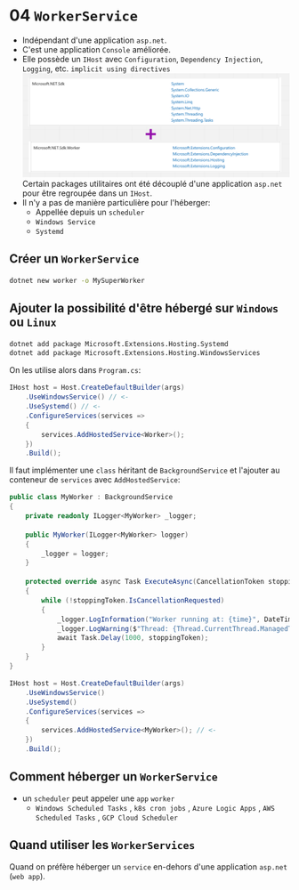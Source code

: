 # 04 `WorkerService`

- Indépendant d'une application `asp.net`.
- C'est une application `Console` améliorée.
- Elle possède un `IHost` avec `Configuration`, `Dependency Injection`, `Logging`, etc.
  `implicit using directives`
  <img src="assets/implicit-using-for-worker-app.png" alt="implicit-using-for-worker-app" />
  Certain packages utilitaires ont été découplé d'une application `asp.net` pour être regroupée dans un `IHost`.
- Il n'y a pas de manière particulière pour l'héberger:
  - Appellée depuis un `scheduler`
  - `Windows Service`
  - `Systemd`



## Créer un `WorkerService`

```bash
dotnet new worker -o MySuperWorker
```



## Ajouter la possibilité d'être hébergé sur `Windows` ou `Linux`

```bash
dotnet add package Microsoft.Extensions.Hosting.Systemd
dotnet add package Microsoft.Extensions.Hosting.WindowsServices
```

On les utilise alors dans `Program.cs`:

```c#
IHost host = Host.CreateDefaultBuilder(args)
    .UseWindowsService() // <-
    .UseSystemd() // <-
    .ConfigureServices(services =>
    {
        services.AddHostedService<Worker>();
    })
    .Build();
```

Il faut implémenter une `class` héritant de `BackgroundService` et l'ajouter au conteneur de `services` avec `AddHostedService`:

```cs
public class MyWorker : BackgroundService
{
    private readonly ILogger<MyWorker> _logger;

    public MyWorker(ILogger<MyWorker> logger)
    {
        _logger = logger;
    }

    protected override async Task ExecuteAsync(CancellationToken stoppingToken)
    {
        while (!stoppingToken.IsCancellationRequested)
        {
            _logger.LogInformation("Worker running at: {time}", DateTimeOffset.Now);
            _logger.LogWarning($"Thread: {Thread.CurrentThread.ManagedThreadId}");
            await Task.Delay(1000, stoppingToken);
        }
    }
}
```

```cs
IHost host = Host.CreateDefaultBuilder(args)
    .UseWindowsService()
    .UseSystemd()
    .ConfigureServices(services =>
    {
        services.AddHostedService<MyWorker>(); // <-
    })
    .Build();
```



## Comment héberger un `WorkerService`

- un `scheduler` peut appeler une `app` `worker`
  - `Windows Scheduled Tasks` , `k8s cron jobs` , `Azure Logic Apps` , `AWS Scheduled Tasks` , `GCP Cloud Scheduler`



## Quand utiliser les `WorkerServices`

Quand on préfère héberger un `service` en-dehors d'une application `asp.net` (`web app`).
